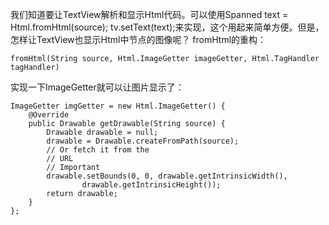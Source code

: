 我们知道要让TextView解析和显示Html代码。可以使用Spanned text = Html.fromHtml(source);
tv.setText(text);来实现，这个用起来简单方便。但是，怎样让TextView也显示Html中<image>节点的图像呢？
fromHtml的重构：
```  
fromHtml(String source, Html.ImageGetter imageGetter, Html.TagHandler tagHandler)
```
实现一下ImageGetter就可以让图片显示了：
```  
ImageGetter imgGetter = new Html.ImageGetter() {
	@Override
	public Drawable getDrawable(String source) {
		Drawable drawable = null;
		drawable = Drawable.createFromPath(source);
		// Or fetch it from the
		// URL
		// Important
		drawable.setBounds(0, 0, drawable.getIntrinsicWidth(),
				drawable.getIntrinsicHeight());
		return drawable;
	}
};
```